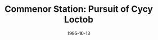 ---
mission_id: commstat
slug: "commenor-station-pursuit-of-cycy-loctob"
editorsChoice:
title: "Commenor Station: Pursuit of Cycy Loctob"
authors: 
    - "Dave B.R.B. Ralph"
date: 1995-10-13
filename: "/missions/commstat.zip"
description: "Shortly after you retrieved the Nava Card containing smuggler routes to the Arc Hammer from Nar Shaddaa, you received notice that the information had been split onto TWO cards shortly before you arrived. The second was taken to Commenor Spaceport by Cycy Loctob. Your job is to track it down. You are also to retrieve a sample of what is believed to be a companion alloy to the Phrik Metal, known as Deusanium. Be warned: General Mohc is also believed to be in the vicinity of the Spaceport."
cover:
levelReplaced:	SECBASE
difficulty: yes
bm:	no
fme: no
wax: yes
three_do: no
voc: no
gmd: no
vue: no
lfd: no
base: "New level from scratch" 
editors: "WDFUSE 1.00"

---
